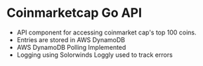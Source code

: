 # Coinmarketcap Go API


- API component for accessing coinmarket cap's top 100 coins.
- Entries are stored in AWS DynamoDB
- AWS DynamoDB Polling Implemented
- Logging using Solorwinds Loggly used to track errors 
